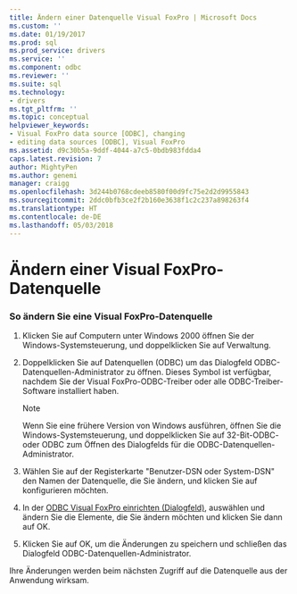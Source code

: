 ```yaml
---
title: Ändern einer Datenquelle Visual FoxPro | Microsoft Docs
ms.custom: ''
ms.date: 01/19/2017
ms.prod: sql
ms.prod_service: drivers
ms.service: ''
ms.component: odbc
ms.reviewer: ''
ms.suite: sql
ms.technology:
- drivers
ms.tgt_pltfrm: ''
ms.topic: conceptual
helpviewer_keywords:
- Visual FoxPro data source [ODBC], changing
- editing data sources [ODBC], Visual FoxPro
ms.assetid: d9c30b5a-9ddf-4044-a7c5-0bdb983fdda4
caps.latest.revision: 7
author: MightyPen
ms.author: genemi
manager: craigg
ms.openlocfilehash: 3d244b0768cdeeb8580f00d9fc75e2d2d9955843
ms.sourcegitcommit: 2ddc0bfb3ce2f2b160e3638f1c2c237a898263f4
ms.translationtype: HT
ms.contentlocale: de-DE
ms.lasthandoff: 05/03/2018
---
```

# <a name="modifying-a-visual-foxpro-data-source"></a>Ändern einer Visual FoxPro-Datenquelle
### <a name="to-modify-a-visual-foxpro-data-source"></a>So ändern Sie eine Visual FoxPro-Datenquelle  
  
1.  Klicken Sie auf Computern unter Windows 2000 öffnen Sie der Windows-Systemsteuerung, und doppelklicken Sie auf Verwaltung.  
  
2.  Doppelklicken Sie auf Datenquellen (ODBC) um das Dialogfeld ODBC-Datenquellen-Administrator zu öffnen. Dieses Symbol ist verfügbar, nachdem Sie der Visual FoxPro-ODBC-Treiber oder alle ODBC-Treiber-Software installiert haben.  
  
    > [!NOTE]  
    >  Wenn Sie eine frühere Version von Windows ausführen, öffnen Sie die Windows-Systemsteuerung, und doppelklicken Sie auf 32-Bit-ODBC- oder ODBC zum Öffnen des Dialogfelds für die ODBC-Datenquellen-Administrator.  
  
3.  Wählen Sie auf der Registerkarte "Benutzer-DSN oder System-DSN" den Namen der Datenquelle, die Sie ändern, und klicken Sie auf konfigurieren möchten.  
  
4.  In der [ODBC Visual FoxPro einrichten (Dialogfeld)](../../odbc/microsoft/odbc-visual-foxpro-setup-dialog-box.md), auswählen und ändern Sie die Elemente, die Sie ändern möchten und klicken Sie dann auf OK.  
  
5.  Klicken Sie auf OK, um die Änderungen zu speichern und schließen das Dialogfeld ODBC-Datenquellen-Administrator.  
  
 Ihre Änderungen werden beim nächsten Zugriff auf die Datenquelle aus der Anwendung wirksam.
